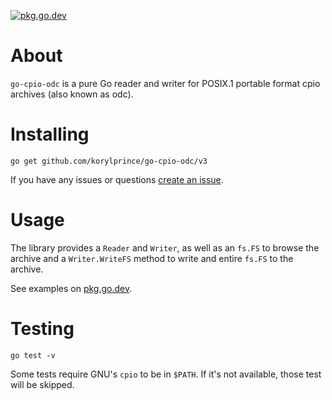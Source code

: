[![pkg.go.dev](https://img.shields.io/badge/go.dev-reference-007d9c?logo=go&logoColor=white&style=flat-square)](https://pkg.go.dev/github.com/korylprince/go-cpio-odc)

# About

`go-cpio-odc` is a pure Go reader and writer for POSIX.1 portable format cpio archives (also known as odc).

# Installing

`go get github.com/korylprince/go-cpio-odc/v3`

If you have any issues or questions [create an issue](https://github.com/korylprince/go-cpio-odc/issues).


# Usage

The library provides a `Reader` and `Writer`, as well as an `fs.FS` to browse the archive and a `Writer.WriteFS` method to write and entire `fs.FS` to the archive.

See examples on [pkg.go.dev](https://pkg.go.dev/github.com/korylprince/go-cpio-odc/#pkg-examples).

# Testing

`go test -v`

Some tests require GNU's `cpio` to be in `$PATH`. If it's not available, those test will be skipped.
